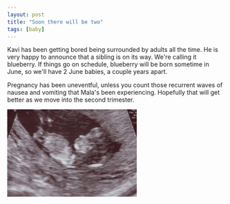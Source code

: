 ```yaml
---
layout: post
title: "Soon there will be two"
tags: [baby]
---
```


Kavi has been getting bored being surrounded by adults all the time. He is very happy to announce that a sibling is on its way. We're calling it blueberry. If things go on schedule, blueberry will be born sometime in June, so we'll have 2 June babies, a couple years apart.

Pregnancy has been uneventful, unless you count those recurrent waves of nausea and vomiting that Mala's been experiencing. Hopefully that will get better as we move into the second trimester.

<a href="/files/photos/blueberry-12wks-best.jpg"><img title="blueberry-12wks-best" src="/files/photos/blueberry-12wks-best-300x202.jpg" alt="blueberry" width="300" height="202" /></a>
